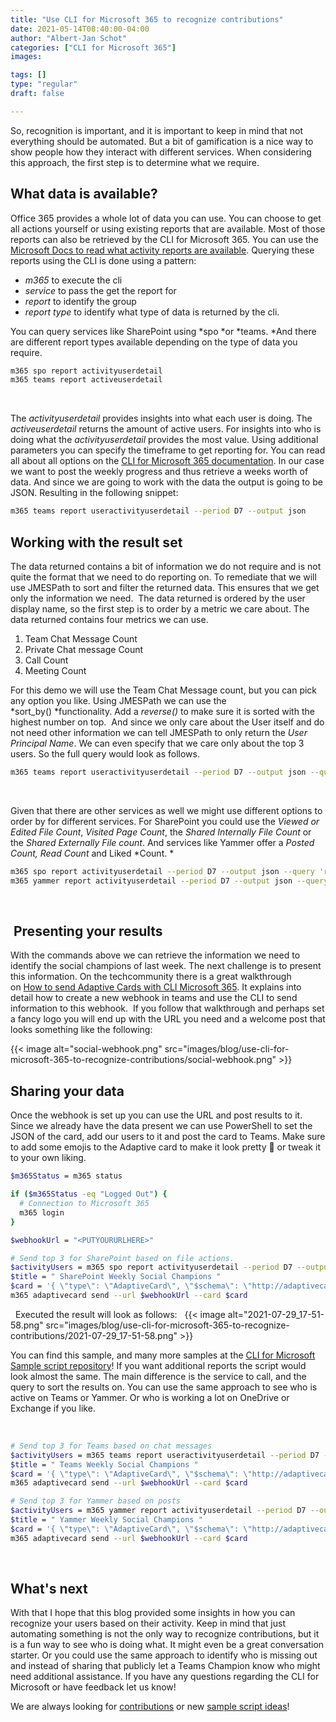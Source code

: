 ```yaml
---
title: "Use CLI for Microsoft 365 to recognize contributions"
date: 2021-05-14T08:40:00-04:00
author: "Albert-Jan Schot"
categories: ["CLI for Microsoft 365"]
images:

tags: []
type: "regular"
draft: false

---
```


So, recognition is important, and it is important to keep in mind that
not everything should be automated. But a bit of gamification is a nice
way to show people how they interact with different services. When
considering this approach, the first step is to determine what we
require. 

## What data is available?  

Office 365 provides a whole lot of data you can use. You can choose to
get all actions yourself or using existing reports that are available.
Most of those reports can also be retrieved by the CLI for Microsoft
365. You can use the [Microsoft Docs to read what activity reports are
available](https://docs.microsoft.com/en-us/microsoft-365/admin/activity-reports/activity-reports?view=o365-worldwide "Microsoft Docs to read what activity reports are available").
Querying these reports using the CLI is done using a pattern: 

-   *m365* to execute the cli
-   *service* to pass the get the report for
-   *report* to identify the group 
-   *report type* to identify what type of data is returned by the cli. 

You can query services like SharePoint using *spo *or *teams. *And there
are different report types available depending on the type of data you
require. 
 

```bash
m365 spo report activityuserdetail
m365 teams report activeuserdetail 
```
 

The *activityuserdetail* provides insights into what each user is doing.
The *activeuserdetail* returns the amount of active users. For insights
into who is doing what the *activityuserdetail* provides the most value.
Using additional parameters you can specify the timeframe to get
reporting for. You can read all about all options on the [CLI for
Microsoft 365
documentation](https://pnp.github.io/cli-microsoft365/cmd/tenant/report/report-activeusercounts/ "CLI for Microsoft 365 documentation").
In our case we want to post the weekly progress and thus retrieve a
weeks worth of data. And since we are going to work with the data the
output is going to be JSON. Resulting in the following snippet: 

```bash
m365 teams report useractivityuserdetail --period D7 --output json
```

## Working with the result set 

The data returned contains a bit of information we do not require and is
not quite the format that we need to do reporting on. To remediate that
we will use JMESPath to sort and filter the returned data. This ensures
that we get only the information we need. 
The data returned is ordered by the user display name, so the first step
is to order by a metric we care about. The data returned contains four
metrics we can use.

1.  Team Chat Message Count
2.  Private Chat message Count
3.  Call Count
4.  Meeting Count

For this demo we will use the Team Chat Message count, but you can pick
any option you like. Using JMESPath we can use the
*sort_by() *functionality. Add a *reverse()* to make sure it is sorted
with the highest number on top.  And since we only care about the User
itself and do not need other information we can tell JMESPath to only
return the *User Principal Name*. We can even specify that we care only
about the top 3 users. So the full query would look as follows. 
 

```bash
m365 teams report useractivityuserdetail --period D7 --output json --query 'reverse(sort_by(@, &\"Team Chat Message Count\")) | [0:3].\"User Principal Name\"'
```
 

Given that there are other services as well we might use different
options to order by for different services. For SharePoint you could use
the *Viewed or Edited File Count*, *Visited Page Count*, the *Shared
Internally File Count* or the *Shared Externally File count*. And
services like Yammer offer a *Posted Count, Read Count* and Liked
*Count. *
 

```bash
m365 spo report activityuserdetail --period D7 --output json --query 'reverse(sort_by(@, &\"Viewed Or Edited File Count\")) | [0:3].\"User Principal Name\"'
m365 yammer report activityuserdetail --period D7 --output json --query 'reverse(sort_by(@, &\"Posted Count\")) | [0:3].\"User Principal Name\"'
```
 

##  Presenting your results 

With the commands above we can retrieve the information we need to
identify the social champions of last week. The next challenge is to
present this information. On the techcommunity there is a great
walkthrough on [How to send Adaptive Cards with CLI Microsoft
365](https://techcommunity.microsoft.com/t5/microsoft-365-pnp-blog/how-to-send-adaptive-cards-with-cli-microsoft-365/ba-p/2143466 "How to send Adaptive Cards with CLI Microsoft 365").
It explains into detail how to create a new webhook in teams and use the
CLI to send information to this webhook.  If you follow that walkthrough
and perhaps set a fancy logo you will end up with the URL you need and a
welcome post that looks something like the following: 

{{< image alt="social-webhook.png" src="images/blog/use-cli-for-microsoft-365-to-recognize-contributions/social-webhook.png" >}}

## Sharing your data 

Once the webhook is set up you can use the URL and post results to it.
Since we already have the data present we can use PowerShell to set the
JSON of the card, add our users to it and post the card to Teams. Make
sure to add some emojis to the Adaptive card to make it look pretty 🦾
or tweak it to your own liking. 
 
```bash
$m365Status = m365 status

if ($m365Status -eq "Logged Out") {
  # Connection to Microsoft 365
  m365 login
}

$webhookUrl = "<PUTYOURURLHERE>"

# Send top 3 for SharePoint based on file actions.
$activityUsers = m365 spo report activityuserdetail --period D7 --output json --query 'reverse(sort_by(@, &\"Viewed Or Edited File Count\")) | [0:3].\"User Principal Name\"' | ConvertFrom-Json
$title = " SharePoint Weekly Social Champions "
$card = '{ \"type\": \"AdaptiveCard\", \"$schema\": \"http://adaptivecards.io/schemas/adaptive-card.json\", \"version\": \"1.2\", \"body\": [  {  \"type\": \"TextBlock\",  \"text\": \"'+$($title)+'\",  \"wrap\": true,  \"size\": \"Medium\",  \"weight\": \"Bolder\",  \"color\": \"Attention\"  },  {  \"type\": \"TextBlock\",  \"wrap\": true,  \"text\": \"Week '+$(get-date -UFormat %V)+'\",  \"fontType\": \"Default\",  \"size\": \"Small\",  \"weight\": \"Lighter\",  \"isSubtle\": true  },  {  \"type\": \"FactSet\",  \"facts\": [   {   \"title\": \"First place\",   \"value\": \"'+$($activityUsers[0])+'\"   },   {   \"title\": \"Second place\",   \"value\": \"'+$($activityUsers[1])+'\"   },   {   \"title\": \"Third place\",   \"value\": \"'+$($activityUsers[2])+'\"   }  ]  } ] }'
m365 adaptivecard send --url $webhookUrl --card $card
```
 
Executed the result will look as follows:  
{{< image alt="2021-07-29_17-51-58.png" src="images/blog/use-cli-for-microsoft-365-to-recognize-contributions/2021-07-29_17-51-58.png" >}}


You can find this sample, and many more samples at the [CLI for
Microsoft Sample script
repository](https://pnp.github.io/cli-microsoft365/sample-scripts/ "CLI for Microsoft Sample script repository")!
If you want additional reports the script would look almost the same.
The main difference is the service to call, and the query to sort the
results on. You can use the same approach to see who is active on Teams
or Yammer. Or who is working a lot on OneDrive or Exchange if you like. 

 

```bash
# Send top 3 for Teams based on chat messages
$activityUsers = m365 teams report useractivityuserdetail --period D7 --output json --query 'reverse(sort_by(@, &\"Team Chat Message Count\")) | [0:3].\"User Principal Name\"' | ConvertFrom-Json
$title = " Teams Weekly Social Champions "
$card = '{ \"type\": \"AdaptiveCard\", \"$schema\": \"http://adaptivecards.io/schemas/adaptive-card.json\", \"version\": \"1.2\", \"body\": [  {  \"type\": \"TextBlock\",  \"text\": \"'+$($title)+'\",  \"wrap\": true,  \"size\": \"Medium\",  \"weight\": \"Bolder\",  \"color\": \"Attention\"  },  {  \"type\": \"TextBlock\",  \"wrap\": true,  \"text\": \"Week '+$(get-date -UFormat %V)+'\",  \"fontType\": \"Default\",  \"size\": \"Small\",  \"weight\": \"Lighter\",  \"isSubtle\": true  },  {  \"type\": \"FactSet\",  \"facts\": [   {   \"title\": \"First place\",   \"value\": \"'+$($activityUsers[0])+'\"   },   {   \"title\": \"Second place\",   \"value\": \"'+$($activityUsers[1])+'\"   },   {   \"title\": \"Third place\",   \"value\": \"'+$($activityUsers[2])+'\"   }  ]  } ] }'
m365 adaptivecard send --url $webhookUrl --card $card

# Send top 3 for Yammer based on posts
$activityUsers = m365 yammer report activityuserdetail --period D7 --output json --query 'reverse(sort_by(@, &\"Posted Count\")) | [0:3].\"User Principal Name\"' | ConvertFrom-Json
$title = " Yammer Weekly Social Champions "
$card = '{ \"type\": \"AdaptiveCard\", \"$schema\": \"http://adaptivecards.io/schemas/adaptive-card.json\", \"version\": \"1.2\", \"body\": [  {  \"type\": \"TextBlock\",  \"text\": \"'+$($title)+'\",  \"wrap\": true,  \"size\": \"Medium\",  \"weight\": \"Bolder\",  \"color\": \"Attention\"  },  {  \"type\": \"TextBlock\",  \"wrap\": true,  \"text\": \"Week '+$(get-date -UFormat %V)+'\",  \"fontType\": \"Default\",  \"size\": \"Small\",  \"weight\": \"Lighter\",  \"isSubtle\": true  },  {  \"type\": \"FactSet\",  \"facts\": [   {   \"title\": \"First place\",   \"value\": \"'+$($activityUsers[0])+'\"   },   {   \"title\": \"Second place\",   \"value\": \"'+$($activityUsers[1])+'\"   },   {   \"title\": \"Third place\",   \"value\": \"'+$($activityUsers[2])+'\"   }  ]  } ] }'
m365 adaptivecard send --url $webhookUrl --card $card
```
 
## What's next 

With that I hope that this blog provided some insights in how you can
recognize your users based on their activity. Keep in mind that just
automating something is not the only way to recognize contributions, but
it is a fun way to see who is doing what. It might even be a great
conversation starter. Or you could use the same approach to identify who
is missing out and instead of sharing that publicly let a Teams Champion
know who might need additional assistance. If you have any questions
regarding the CLI for Microsoft or have feedback let us know! 

We are
always looking for
[contributions](https://github.com/pnp/cli-microsoft365/issues "contributions")
or new [sample script
ideas](https://aka.ms/cli-m365/new-sample-script "CLI for Microsoft 365 sample script ideas")! 

